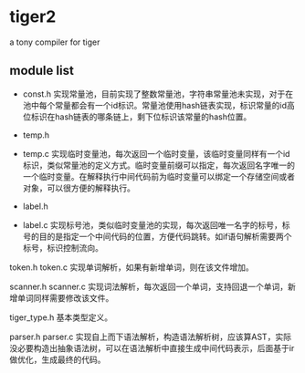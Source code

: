 # tiger2
a tony compiler for tiger 

module list
-----------
* const.h 
实现常量池，目前实现了整数常量池，字符串常量池未实现，对于在池中每个常量都会有一个id标识。常量池使用hash链表实现，标识常量的id高位标识在hash链表的哪条链上，剩下位标识该常量的hash位置。

* temp.h
* temp.c
实现临时变量池，每次返回一个临时变量，该临时变量同样有一个id标识，类似常量池的定义方式。临时变量前缀可以指定，每次返回名字唯一的一个临时变量。在解释执行中间代码前为临时变量可以绑定一个存储空间或者对象，可以很方便的解释执行。

* label.h
* label.c
实现标号池，类似临时变量池的实现，每次返回唯一名字的标号，标号的目的是指定一个中间代码的位置，方便代码跳转。如if语句解析需要两个标号，标识控制流向。

token.h
token.c
实现单词解析，如果有新增单词，则在该文件增加。

scanner.h
scanner.c
实现词法解析，每次返回一个单词，支持回退一个单词，新增单词同样需要修改该文件。

tiger_type.h
基本类型定义。

parser.h
parser.c
实现自上而下语法解析，构造语法解析树，应该算AST，实际没必要构造出抽象语法树，可以在语法解析中直接生成中间代码表示，后面基于ir做优化，生成最终的代码。

